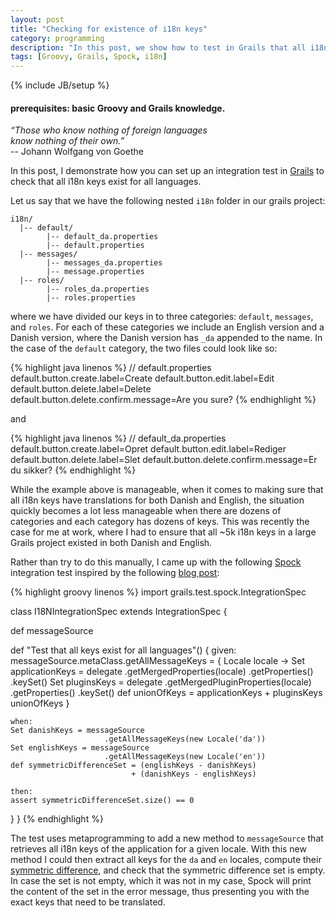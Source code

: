 ```yaml
---
layout: post
title: "Checking for existence of i18n keys"
category: programming
description: "In this post, we show how to test in Grails that all i18n keys exist for all languages."
tags: [Groovy, Grails, Spock, i18n]
---
```


{% include JB/setup %}

#### prerequisites: basic Groovy and Grails knowledge.

*“Those who know nothing of foreign languages*<br/>
*know nothing of their own.”*<br/>
-- Johann Wolfgang von Goethe

In this post, I demonstrate how you can set up an integration test in
[Grails](https://grails.org/) to check that all i18n keys exist for all
languages.

Let us say that we have the following nested `i18n` folder in our grails project:

```
i18n/
  |-- default/
        |-- default_da.properties
        |-- default.properties
  |-- messages/
        |-- messages_da.properties
        |-- message.properties
  |-- roles/
        |-- roles_da.properties
        |-- roles.properties
```

where we have divided our keys in to three categories: `default`, `messages`, and
`roles`. For each of these categories we include an English version and a Danish
version, where the Danish version has `_da` appended to the name. In the case of
the `default` category, the two files could look like so:

{% highlight java linenos %}
// default.properties
default.button.create.label=Create
default.button.edit.label=Edit
default.button.delete.label=Delete
default.button.delete.confirm.message=Are you sure?
{% endhighlight %}

and

{% highlight java linenos %}
// default_da.properties
default.button.create.label=Opret
default.button.edit.label=Rediger
default.button.delete.label=Slet
default.button.delete.confirm.message=Er du sikker?
{% endhighlight %}

While the example above is manageable, when it comes to making sure that all i18n
keys have translations for both Danish and English, the situation quickly
becomes a lot less manageable when there are dozens of categories and each
category has dozens of keys. This was recently the case for me at work, where I
had to ensure that all ~5k i18n keys in a large Grails project existed in both
Danish and English.

Rather than try to do this manually, I came up with the following
[Spock](https://grails.org/plugin/spock) integration test inspired by the
following
[blog post](https://sergiosmind.wordpress.com/2013/07/25/getting-all-i18n-messages-in-javascript/):

{% highlight groovy linenos %}
import grails.test.spock.IntegrationSpec

class I18NIntegrationSpec extends IntegrationSpec {

  def messageSource

  def "Test that all keys exist for all languages"() {
    given:
    messageSource.metaClass.getAllMessageKeys = { Locale locale ->
      Set applicationKeys = delegate
                                .getMergedProperties(locale)
                                .getProperties()
                                .keySet()
      Set pluginsKeys = delegate
                            .getMergedPluginProperties(locale)
                            .getProperties()
                            .keySet()
      def unionOfKeys = applicationKeys + pluginsKeys
      unionOfKeys
    }

    when:
    Set danishKeys = messageSource
                         .getAllMessageKeys(new Locale('da'))
    Set englishKeys = messageSource
                         .getAllMessageKeys(new Locale('en'))
    def symmetricDifferenceSet = (englishKeys - danishKeys)
                               + (danishKeys - englishKeys)

    then:
    assert symmetricDifferenceSet.size() == 0
  }
}
{% endhighlight %}

The test uses metaprogramming to add a new method to `messageSource` that
retrieves all i18n keys of the application for a given locale. With this new
method I could then extract all keys for the `da` and `en` locales, compute
their [symmetric difference](http://en.wikipedia.org/wiki/Symmetric_difference),
and check that the symmetric difference set is empty. In case the set is not
empty, which it was not in my case, Spock will print the content of the set in
the error message, thus presenting you with the exact keys that need to be
translated.
